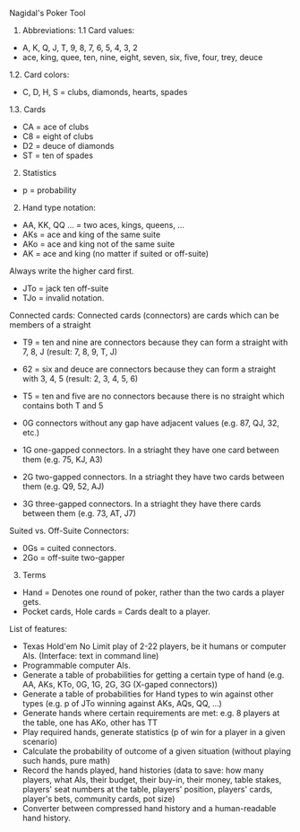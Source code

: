 Nagidal's Poker Tool

1. Abbreviations:
1.1 Card values: 
- A, K, Q, J, T, 9, 8, 7, 6, 5, 4, 3, 2
- ace, king, quee, ten, nine, eight, seven, six, five, four, trey, deuce

1.2. Card colors:
- C, D, H, S = clubs, diamonds, hearts, spades

1.3. Cards
- CA = ace of clubs
- C8 = eight of clubs
- D2 = deuce of diamonds
- ST = ten of spades

2. Statistics
- p = probability

2. Hand type notation:
- AA, KK, QQ ... = two aces, kings, queens, ...
- AKs = ace and king of the same suite
- AKo = ace and king not of the same suite
- AK = ace and king (no matter if suited or off-suite)

Always write the higher card first.
- JTo = jack ten off-suite
- TJo = invalid notation.

Connected cards:
Connected cards (connectors) are cards which can be members of a straight

- T9 = ten and nine are connectors because they can form a straight with 7, 8, J (result: 7, 8, 9, T, J)
- 62 = six and deuce are connectors because they can form a straight with 3, 4, 5 (result: 2, 3, 4, 5, 6)
- T5 = ten and five are no connectors because there is no straight which contains both T and 5

- 0G connectors without any gap have adjacent values (e.g. 87, QJ, 32, etc.)
- 1G one-gapped connectors. In a striaght they have one card between them (e.g. 75, KJ, A3)
- 2G two-gapped connectors. In a striaght they have two cards between them (e.g. Q9, 52, AJ)
- 3G three-gapped connectors. In a striaght they have there cards between them (e.g. 73, AT, J7)

Suited vs. Off-Suite Connectors:
- 0Gs = cuited connectors.
- 2Go = off-suite two-gapper

3. Terms
- Hand = Denotes one round of poker, rather than the two cards a player gets.
- Pocket cards, Hole cards = Cards dealt to a player.

List of features:
- Texas Hold'em No Limit play of 2-22 players, be it humans or computer AIs. (Interface: text in command line)
- Programmable computer AIs.
- Generate a table of probabilities for getting a certain type of hand (e.g. AA, AKs, KTo, 0G, 1G, 2G, 3G (X-gaped connectors))
- Generate a table of probabilities for Hand types to win against other types (e.g. p of JTo winning against AKs, AQs, QQ, ...)
- Generate hands where certain requirements are met: e.g. 8 players at the table, one has AKo, other has TT
- Play required hands, generate statistics (p of win for a player in a given scenario)
- Calculate the probability of outcome of a given situation (without playing such hands, pure math)
- Record the hands played, hand histories (data to save: how many players, what AIs, their budget, their buy-in, their money, table stakes, players' seat numbers at the table, players' position, players' cards, player's bets, community cards, pot size)
- Converter between compressed hand history and a human-readable hand history.